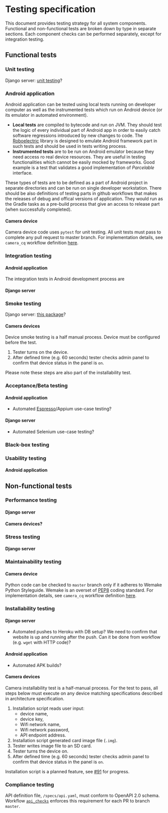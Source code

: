 # Testing specification

This document provides testing strategy for all system components. Functional and non-functional tests are broken down by type in separate sections. Each component checks can be performed separately, except for integration testing.

## Functional tests

### Unit testing

Django server: [unit testing](https://docs.djangoproject.com/en/3.0/topics/testing/overview/)?

### Android application
Android application can be tested using local tests running on developer computer as well as the instrumented tests which run on Android device (or its emulator in automated environment).
* **Local tests** are compiled to bytecode and run on JVM. They should test the logic of every individual part of Android app in order to easily catch software regressions introduced by new changes to code.
 The [Roboelectric](http://robolectric.org/) library is designed to emulate Android framework part in such tests and should be used in tests writing process.
*  **Instrumented tests** are to be run on Android emulator  because they need access ro real device resources. They are useful in testing functionalities which cannot be easily mocked by frameworks. Good example is a test that validates a good implementation of *Parcelable* interface.

These types of tests are to be defined as a part of Android project in separate directories and can be run on single developer workstation. There should be also definitions of testing parts in github workflows that makes the releases of debug and offical versions of application.
They would run as the Gradle tasks as a pre-build process that give an access to release part (when successfully completed).

#### Camera device
Camera device code uses `pytest` for unit testing. All unit tests must pass to complete any pull request to master branch. For implementation details, see `camera_cq` workflow definition [here](https://github.com/pooh-labs/eaterslab/blob/master/.github/workflows/camera_cq.yaml).

### Integration testing

#### Android application
The  integration tests in Android development process are 

#### Django server

### Smoke testing

Django server: [this package](https://pypi.org/project/django-smoke-tests/)?

#### Camera devices

Device smoke testing is a half manual process. Device must be configured before the test.

1. Tester turns on the device.
2. After defined time (e.g. 60 seconds) tester checks admin panel to confirm that device status in the panel is `on`.

Please note these steps are also part of the installability test.

### Acceptance/Beta testing

#### Android application

* Automated [Espresso](https://developer.android.com/training/testing/ui-testing/espresso-testing)/Appium use-case testing?

#### Django server

* Automated Selenium use-case testing?

### Black-box testing


### Usability testing

#### Android application


## Non-functional tests

### Performance testing

#### Django server

#### Camera devices?

### Stress testing

#### Django server

### Maintainability testing

#### Camera device

Python code can be checked to `master` branch only if it adheres to Wemake Python Styleguide. Wemake is an overset of [PEP8](https://www.python.org/dev/peps/pep-0008/) coding standard. For implementation details, see `camera_cq` workflow definition [here](https://github.com/pooh-labs/eaterslab/blob/master/.github/workflows/camera_cq.yaml).

### Installability testing

#### Django server

* Automated pushes to Heroku with DB setup? We need to confirm that website is up and running after the push. Can it be done from workflow (e.g. `wget` with HTTP code)? 

#### Android application

* Automated APK builds?

#### Camera devices

Camera installability test is a half-manual process. For the test to pass, all steps below must execute on any device matching specifications described in architecture specification.

1. Installation script reads user input:
    * device name,
    * device key,
    * Wifi network name,
    * Wifi network password,
    * API endpoint address.
2. Installation script generated card image file (`.img`).
3. Tester writes image file to an SD card.
4. Tester turns the device on.
5. After defined time (e.g. 60 seconds) tester checks admin panel to confirm that device status in the panel is `on`.

Installation script is a planned feature, see [#91](https://github.com/pooh-labs/eaterslab/issues/91) for progress.

### Compliance testing

API definition file, `/specs/api.yaml`, must conform to OpenAPI 2.0 schema. Workflow [`api_checks`](https://github.com/pooh-labs/eaterslab/blob/master/.github/workflows/api_checks.yaml) enforces this requirement for each PR to branch `master`.
